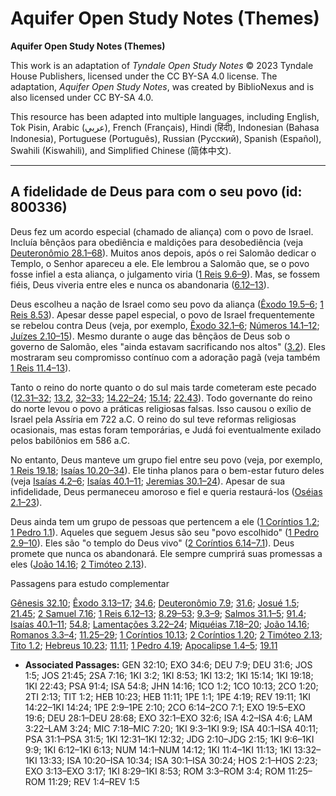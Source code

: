 # Aquifer Open Study Notes (Themes)

**Aquifer Open Study Notes (Themes)**

This work is an adaptation of *Tyndale Open Study Notes* © 2023 Tyndale House Publishers, licensed under the CC BY\-SA 4\.0 license. The adaptation, *Aquifer Open Study Notes*, was created by BiblioNexus and is also licensed under CC BY\-SA 4\.0\.

This resource has been adapted into multiple languages, including English, Tok Pisin, Arabic (عربي), French (Français), Hindi (हिंदी), Indonesian (Bahasa Indonesia), Portuguese (Português), Russian (Русский), Spanish (Español), Swahili (Kiswahili), and Simplified Chinese (简体中文).



--------------------------------

## A fidelidade de Deus para com o seu povo (id: 800336)

Deus fez um acordo especial (chamado de aliança) com o povo de Israel. Incluía bênçãos para obediência e maldições para desobediência (veja [Deuteronômio 28\.1–68](https://ref.ly/Deut28:1-Deut28:68)). Muitos anos depois, após o rei Salomão dedicar o Templo, o Senhor apareceu a ele. Ele lembrou a Salomão que, se o povo fosse infiel a esta aliança, o julgamento viria ([1 Reis 9\.6–9](https://ref.ly/1Kgs9:6-1Kgs9:9)). Mas, se fossem fiéis, Deus viveria entre eles e nunca os abandonaria ([6\.12–13](https://ref.ly/1Kgs6:12-1Kgs6:13)).

Deus escolheu a nação de Israel como seu povo da aliança ([Êxodo 19\.5–6](https://ref.ly/Exod19:5-Exod19:6); [1 Reis 8\.53](https://ref.ly/1Kgs8:53)). Apesar desse papel especial, o povo de Israel frequentemente se rebelou contra Deus (veja, por exemplo, [Êxodo 32\.1–6](https://ref.ly/Exod32:1-Exod32:6); [Números 14\.1–12](https://ref.ly/Num14:1-Num14:12); [Juízes 2\.10–15](https://ref.ly/Judg2:10-Judg2:15)). Mesmo durante o auge das bênçãos de Deus sob o governo de Salomão, eles "ainda estavam sacrificando nos altos" ([3\.2](https://ref.ly/1Kgs3:2)). Eles mostraram seu compromisso contínuo com a adoração pagã (veja também [1 Reis 11\.4–13](https://ref.ly/1Kgs11:4-1Kgs11:13)).

Tanto o reino do norte quanto o do sul mais tarde cometeram este pecado ([12\.31–32](https://ref.ly/1Kgs12:31-1Kgs12:32); [13\.2](https://ref.ly/1Kgs13:2), [32–33](https://ref.ly/1Kgs13:32-1Kgs13:33); [14\.22–24](https://ref.ly/1Kgs14:22-1Kgs14:24); [15\.14](https://ref.ly/1Kgs15:14); [22\.43](https://ref.ly/1Kgs22:43)). Todo governante do reino do norte levou o povo a práticas religiosas falsas. Isso causou o exílio de Israel pela Assíria em 722 a.C. O reino do sul teve reformas religiosas ocasionais, mas estas foram temporárias, e Judá foi eventualmente exilado pelos babilônios em 586 a.C.

No entanto, Deus manteve um grupo fiel entre seu povo (veja, por exemplo, [1 Reis 19\.18](https://ref.ly/1Kgs19:18); [Isaías 10\.20–34](https://ref.ly/Isa10:20-Isa10:34)). Ele tinha planos para o bem\-estar futuro deles (veja [Isaías 4\.2–6](https://ref.ly/Isa4:2-Isa4:6); [Isaías 40\.1–11](https://ref.ly/Isa40:1-Isa40:11); [Jeremias 30\.1–24](https://ref.ly/Isa30:1-Isa30:24)). Apesar de sua infidelidade, Deus permaneceu amoroso e fiel e queria restaurá\-los ([Oséias 2\.1–23](https://ref.ly/Hos2:1-Hos2:23)).

Deus ainda tem um grupo de pessoas que pertencem a ele ([1 Coríntios 1\.2](https://ref.ly/1Cor1:2); [1 Pedro 1\.1](https://ref.ly/1Pet1:1)). Aqueles que seguem Jesus são seu "povo escolhido" ([1 Pedro 2\.9–10](https://ref.ly/1Pet2:9-1Pet2:10)). Eles são "o templo do Deus vivo" ([2 Coríntios 6\.14–7\.1](https://ref.ly/2Cor6:14-2Cor7:1)). Deus promete que nunca os abandonará. Ele sempre cumprirá suas promessas a eles ([João 14\.16](https://ref.ly/John14:16); [2 Timóteo 2\.13](https://ref.ly/2Tim2:13)).

Passagens para estudo complementar

[Gênesis 32\.10](https://ref.ly/Gen32:10); [Êxodo 3\.13–17](https://ref.ly/Exod3:13-Exod3:17); [34\.6](https://ref.ly/Exod34:6); [Deuteronômio 7\.9](https://ref.ly/Deut7:9); [31\.6](https://ref.ly/Deut31:6); [Josué 1\.5](https://ref.ly/Josh1:5); [21\.45](https://ref.ly/Josh21:45); [2 Samuel 7\.16](https://ref.ly/2Sam7:16); [1 Reis 6\.12–13](https://ref.ly/1Kgs6:12-1Kgs6:13); [8\.29–53](https://ref.ly/1Kgs8:29-1Kgs8:53); [9\.3–9](https://ref.ly/1Kgs9:3-1Kgs9:9); [Salmos 31\.1–5](https://ref.ly/Ps31:1-Ps31:5); [91\.4](https://ref.ly/Ps91:4); [Isaías 40\.1–11](https://ref.ly/Isa40:1-Isa40:11); [54\.8](https://ref.ly/Isa54:8); [Lamentações 3\.22–24](https://ref.ly/Lam3:22-Lam3:24); [Miquéias 7\.18–20](https://ref.ly/Mic7:18-Mic7:20); [João 14\.16](https://ref.ly/John14:16); [Romanos 3\.3–4](https://ref.ly/Rom3:3-Rom3:4); [11\.25–29](https://ref.ly/Rom11:25-Rom11:29); [1 Coríntios 10\.13](https://ref.ly/1Cor10:13); [2 Coríntios 1\.20](https://ref.ly/2Cor1:20); [2 Timóteo 2\.13](https://ref.ly/2Tim2:13); [Tito 1\.2](https://ref.ly/Titus1:2); [Hebreus 10\.23](https://ref.ly/Heb10:23); [11\.11](https://ref.ly/Heb11:11); [1 Pedro 4\.19](https://ref.ly/1Pet4:19); [Apocalipse 1\.4–5](https://ref.ly/Rev1:4-Rev1:5); [19\.11](https://ref.ly/Rev19:11)

* **Associated Passages:** GEN 32:10; EXO 34:6; DEU 7:9; DEU 31:6; JOS 1:5; JOS 21:45; 2SA 7:16; 1KI 3:2; 1KI 8:53; 1KI 13:2; 1KI 15:14; 1KI 19:18; 1KI 22:43; PSA 91:4; ISA 54:8; JHN 14:16; 1CO 1:2; 1CO 10:13; 2CO 1:20; 2TI 2:13; TIT 1:2; HEB 10:23; HEB 11:11; 1PE 1:1; 1PE 4:19; REV 19:11; 1KI 14:22–1KI 14:24; 1PE 2:9–1PE 2:10; 2CO 6:14–2CO 7:1; EXO 19:5–EXO 19:6; DEU 28:1–DEU 28:68; EXO 32:1–EXO 32:6; ISA 4:2–ISA 4:6; LAM 3:22–LAM 3:24; MIC 7:18–MIC 7:20; 1KI 9:3–1KI 9:9; ISA 40:1–ISA 40:11; PSA 31:1–PSA 31:5; 1KI 12:31–1KI 12:32; JDG 2:10–JDG 2:15; 1KI 9:6–1KI 9:9; 1KI 6:12–1KI 6:13; NUM 14:1–NUM 14:12; 1KI 11:4–1KI 11:13; 1KI 13:32–1KI 13:33; ISA 10:20–ISA 10:34; ISA 30:1–ISA 30:24; HOS 2:1–HOS 2:23; EXO 3:13–EXO 3:17; 1KI 8:29–1KI 8:53; ROM 3:3–ROM 3:4; ROM 11:25–ROM 11:29; REV 1:4–REV 1:5

